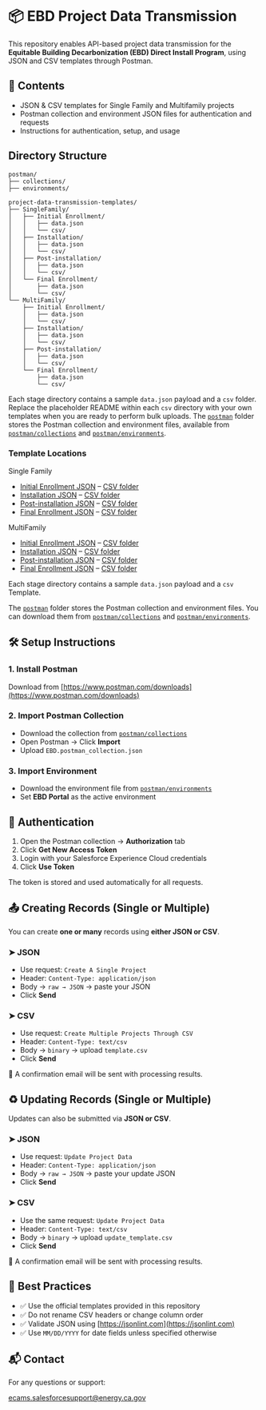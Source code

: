 # 📦 EBD Project Data Transmission

This repository enables API-based project data transmission for the **Equitable Building Decarbonization (EBD) Direct Install Program**, using JSON and CSV templates through Postman.

## 📁 Contents

- JSON & CSV templates for Single Family and Multifamily projects
- Postman collection and environment JSON files for authentication and requests
- Instructions for authentication, setup, and usage

## Directory Structure

```text
postman/
├── collections/
├── environments/

project-data-transmission-templates/
├── SingleFamily/
│   ├── Initial Enrollment/
│   │   ├── data.json
│   │   └── csv/
│   ├── Installation/
│   │   ├── data.json
│   │   └── csv/
│   ├── Post-installation/
│   │   ├── data.json
│   │   └── csv/
│   └── Final Enrollment/
│       ├── data.json
│       └── csv/
└── MultiFamily/
    ├── Initial Enrollment/
    │   ├── data.json
    │   └── csv/
    ├── Installation/
    │   ├── data.json
    │   └── csv/
    ├── Post-installation/
    │   ├── data.json
    │   └── csv/
    └── Final Enrollment/
        ├── data.json
        └── csv/
```

Each stage directory contains a sample `data.json` payload and a `csv` folder. Replace the placeholder README within each `csv` directory with your own templates when you are ready to perform bulk uploads. The [`postman`](postman/) folder stores the Postman collection and environment files, available from [`postman/collections`](postman/collections/) and [`postman/environments`](postman/environments/).

### Template Locations

Single Family
- [Initial Enrollment JSON](project-data-transmission-templates/SingleFamily/Initial%20Enrollment/data.json) – [CSV folder](project-data-transmission-templates/SingleFamily/Initial%20Enrollment/csv/)
- [Installation JSON](project-data-transmission-templates/SingleFamily/Installation/data.json) – [CSV folder](project-data-transmission-templates/SingleFamily/Installation/csv/)
- [Post-installation JSON](project-data-transmission-templates/SingleFamily/Post-installation/data.json) – [CSV folder](project-data-transmission-templates/SingleFamily/Post-installation/csv/)
- [Final Enrollment JSON](project-data-transmission-templates/SingleFamily/Final%20Enrollment/data.json) – [CSV folder](project-data-transmission-templates/SingleFamily/Final%20Enrollment/csv/)

MultiFamily
- [Initial Enrollment JSON](project-data-transmission-templates/MultiFamily/Initial%20Enrollment/data.json) – [CSV folder](project-data-transmission-templates/MultiFamily/Initial%20Enrollment/csv/)
- [Installation JSON](project-data-transmission-templates/MultiFamily/Installation/data.json) – [CSV folder](project-data-transmission-templates/MultiFamily/Installation/csv/)
- [Post-installation JSON](project-data-transmission-templates/MultiFamily/Post-installation/data.json) – [CSV folder](project-data-transmission-templates/MultiFamily/Post-installation/csv/)
- [Final Enrollment JSON](project-data-transmission-templates/MultiFamily/Final%20Enrollment/data.json) – [CSV folder](project-data-transmission-templates/MultiFamily/Final%20Enrollment/csv/)


Each stage directory contains a sample `data.json` payload and a `csv` Template. 

The [`postman`](postman/) folder stores the Postman collection and environment files. You can download them from [`postman/collections`](postman/collections/) and [`postman/environments`](postman/environments/).


## 🛠 Setup Instructions

### 1. Install Postman
Download from [https://www.postman.com/downloads](https://www.postman.com/downloads)

### 2. Import Postman Collection
- Download the collection from [`postman/collections`](postman/collections/)
- Open Postman → Click **Import**
- Upload `EBD.postman_collection.json`


### 3. Import Environment
- Download the environment file from [`postman/environments`](postman/environments/)
- Set **EBD Portal** as the active environment

## 🔐 Authentication

1. Open the Postman collection → **Authorization** tab
2. Click **Get New Access Token**
3. Login with your Salesforce Experience Cloud credentials
4. Click **Use Token**

The token is stored and used automatically for all requests.

## 📤 Creating Records (Single or Multiple)

You can create **one or many** records using **either JSON or CSV**.

### ➤ JSON
- Use request: `Create A Single Project`
- Header: `Content-Type: application/json`
- Body → `raw → JSON` → paste your JSON
- Click **Send**

### ➤ CSV
- Use request: `Create Multiple Projects Through CSV`
- Header: `Content-Type: text/csv`
- Body → `binary` → upload `template.csv`
- Click **Send**

📨 A confirmation email will be sent with processing results.

## ♻️ Updating Records (Single or Multiple)

Updates can also be submitted via **JSON or CSV**.

### ➤ JSON
- Use request: `Update Project Data`
- Header: `Content-Type: application/json`
- Body → `raw → JSON` → paste your update JSON
- Click **Send**

### ➤ CSV
- Use the same request: `Update Project Data`
- Header: `Content-Type: text/csv`
- Body → `binary` → upload `update_template.csv`
- Click **Send**

📨 A confirmation email will be sent with processing results.


## 📌 Best Practices

- ✅ Use the official templates provided in this repository
- ✅ Do not rename CSV headers or change column order
- ✅ Validate JSON using [https://jsonlint.com](https://jsonlint.com)
- ✅ Use `MM/DD/YYYY` for date fields unless specified otherwise

## 📬 Contact


For any questions or support:  

[ecams.salesforcesupport@energy.ca.gov](mailto:ecams.salesforcesupport@energy.ca.gov)
